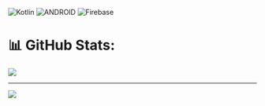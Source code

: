 

![Kotlin](https://img.shields.io/badge/kotlin-%230095D5.svg?style=for-the-badge&logo=kotlin&logoColor=white) ![ANDROID](https://img.shields.io/badge/android-%2320232a.svg?style=for-the-badge&logo=android&logoColor=%a4c639) ![Firebase](https://img.shields.io/badge/firebase-%23039BE5.svg?style=for-the-badge&logo=firebase)
# 📊 GitHub Stats:
<!--![](https://github-readme-stats.vercel.app/api?username=herpestes0&theme=dark&hide_border=false&include_all_commits=true&count_private=true)<br/>
![](https://github-readme-streak-stats.herokuapp.com/?user=herpestes0&theme=dark&hide_border=false)<br/>-->
![](https://github-readme-stats.vercel.app/api/top-langs/?username=herpestes0&theme=dark&hide_border=false&include_all_commits=true&count_private=true&layout=compact)

---
[![](https://visitcount.itsvg.in/api?id=herpestes0&icon=0&color=4)](https://visitcount.itsvg.in)

<!-- Proudly created with GPRM ( https://gprm.itsvg.in ) -->
